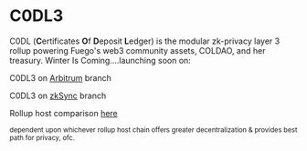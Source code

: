 # C0DL3

C0DL (**C**ertificates **O**f **D**eposit **L**edger) is the modular zk-privacy layer 3 rollup powering Fuego's web3 community assets, COLDAO, and her treasury. Winter Is Coming....launching soon on:

C0DL3 on [Arbitrum](https://github.com/colinritman/C0DL3/tree/feature/arbitrum-orbit-implementation) branch

C0DL3 on [zkSync](https://github.com/ColinRitman/C0DL3/tree/feature/zkc0dl3-implementation) branch

Rollup host comparison [here](https://github.com/ColinRitman/C0DL3/blob/zksync/MODEL_COMPARISON.md)

<sup>dependent upon whichever rollup host chain offers greater decentralization & provides best path for privacy, ofc.</sup>



